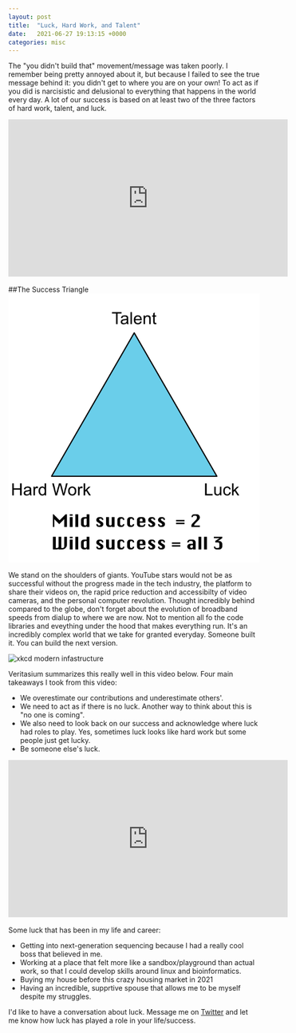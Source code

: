 ```yaml
---
layout: post
title:  "Luck, Hard Work, and Talent"
date:   2021-06-27 19:13:15 +0000
categories: misc
---
```

<!---You’ll find this post in your `_posts` directory. Go ahead and edit it and re-build the site to see your changes. You can rebuild the site in many different ways, but the most common way is to run `jekyll serve`, which launches a web server and auto-regenerates your site when a file is updated. --->


The "you didn't build that" movement/message was taken poorly. I remember being pretty annoyed about it, but because I failed to see the true message behind it: you didn't get to where you are on your own! To act as if you did is narcisistic and delusional to everything that happens in the world every day. A lot of our success is based on at least two of the three factors of hard work, talent, and luck.

<iframe width="560" height="315" src="https://www.youtube.com/embed/YKjPI6no5ng" title="YouTube video player" frameborder="0" allow="accelerometer; autoplay; clipboard-write; encrypted-media; gyroscope; picture-in-picture" allowfullscreen></iframe>


##The Success Triangle
![The success triangle](/images/success.png)

We stand on the shoulders of giants. YouTube stars would not be as successful without the progress made in the tech industry, the platform to share their videos on, the rapid price reduction and accessibilty of video cameras, and the personal computer revolution. Thought incredibly behind compared to the globe, don't forget about the evolution of broadband speeds from dialup to where we are now. Not to mention all fo the code libraries and eveything under the hood that makes everything run. It's an incredibly complex world that we take for granted everyday. Someone built it. You can build the next version.

![xkcd modern infastructure](https://imgs.xkcd.com/comics/dependency.png
)

Veritasium summarizes this really well in this video below. Four main takeaways I took from this video:
- We overestimate our contributions and underestimate others'.
- We need to act as if there is no luck. Another way to think about this is "no one is coming". 
- We also need to look back on our success and acknowledge where luck had roles to play. Yes, sometimes luck looks like hard work but some people just get lucky. 
- Be someone else's luck.

<iframe width="560" height="315" src="https://www.youtube.com/embed/3LopI4YeC4I" title="YouTube video player" frameborder="0" allow="accelerometer; autoplay; clipboard-write; encrypted-media; gyroscope; picture-in-picture" allowfullscreen></iframe>

Some luck that has been in my life and career:
 - Getting into next-generation sequencing because I had a really cool boss that believed in me.
 - Working at a place that felt more like a sandbox/playground than actual work, so that I could develop skills around linux and bioinformatics.
 - Buying my house before this crazy housing market in 2021
 - Having an incredible, supprtive spouse that allows me to be myself despite my struggles.

I'd like to have a conversation about luck. Message me on [Twitter](https://www.twitter.com/pumilio) and let me know how luck has played a role in your life/success.